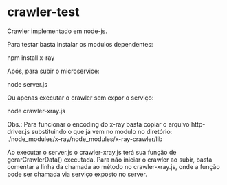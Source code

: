 # crawler-test
Crawler implementado em node-js.

Para testar basta instalar os modulos dependentes: 

  npm install x-ray

Após, para subir o microservice: 

  node server.js
  
Ou apenas executar o crawler sem expor o serviço:

 node crawler-xray.js

Obs.: Para funcionar o encoding do x-ray basta copiar o arquivo http-driver.js substituindo o que já vem no modulo no diretório:
	./node_modules/x-ray/node_modules/x-ray-crawler/lib

Ao executar o server.js o crawler-xray.js terá sua função de gerarCrawlerData() executada. 
Para não iniciar o crawler ao subir, basta comentar a linha da chamada ao método no crawler-xray.js, onde a função 
pode ser chamada via serviço exposto no server.
